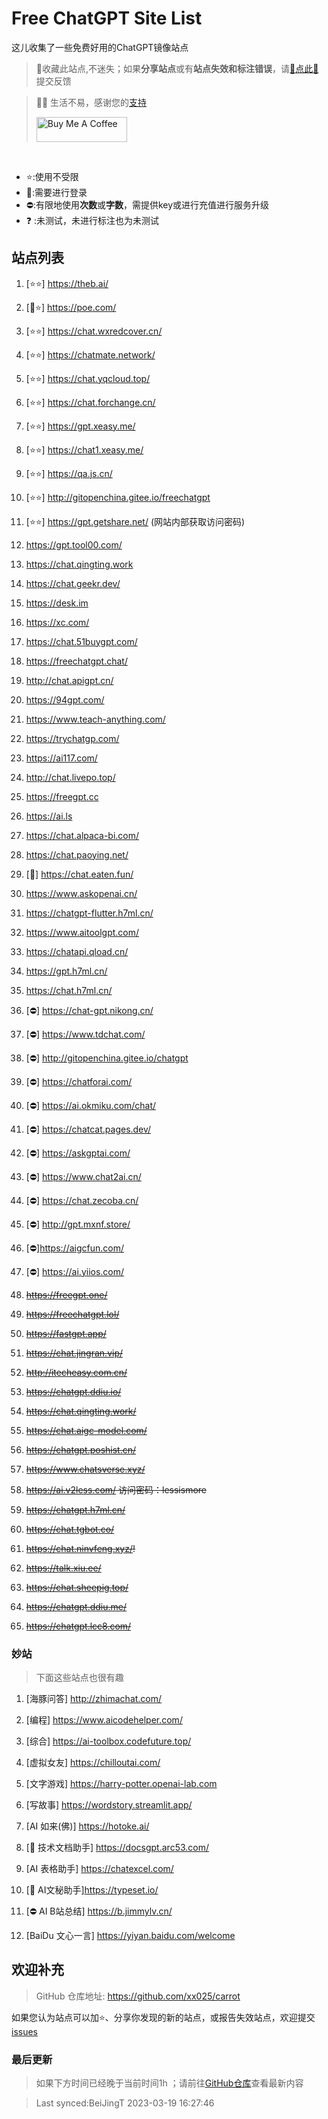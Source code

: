 # Free ChatGPT Site List

这儿收集了一些免费好用的ChatGPT镜像站点
> 🤭收藏此站点,不迷失；如果**分享站点**或有**站点失效和标注错误**，请[🌺点此🌺](https://github.com/xx025/carrot/issues)提交反馈

> 🧡🧡 生活不易，感谢您的[支持](https://xx025.github.io/pages/zs/)
>
><a href="https://xx025.github.io/pages/zs/" target="_blank"><img src="https://cdn.buymeacoffee.com/buttons/v2/default-blue.png" alt="Buy Me A Coffee" style="height: 40px !important;width: 145px !important;" ></a>

<br/>

- ⭐:使用不受限
- 🔑:需要进行登录
- ⛔:有限地使用**次数**或**字数**，需提供key或进行充值进行服务升级
- ❓ :未测试，未进行标注也为未测试

## 站点列表

1. [⭐⭐] https://theb.ai/

2. [🔑⭐] https://poe.com/

3. [⭐⭐] https://chat.wxredcover.cn/

4. [⭐⭐] https://chatmate.network/

5. [⭐⭐] https://chat.yqcloud.top/

6. [⭐⭐] https://chat.forchange.cn/

7. [⭐⭐] https://gpt.xeasy.me/

8. [⭐⭐] https://chat1.xeasy.me/

9. [⭐⭐] https://qa.js.cn/

10. [⭐⭐]  http://gitopenchina.gitee.io/freechatgpt

11. [⭐⭐] https://gpt.getshare.net/ (网站内部获取访问密码)

12. https://gpt.tool00.com/

13. https://chat.qingting.work

14. https://chat.geekr.dev/

15. https://desk.im

16. https://xc.com/

17. https://chat.51buygpt.com/

18. https://freechatgpt.chat/

19. http://chat.apigpt.cn/

20. https://94gpt.com/

21. https://www.teach-anything.com/

22. https://trychatgp.com/

23. https://ai117.com/

24. http://chat.livepo.top/

25. https://freegpt.cc

26. https://ai.ls

27. https://chat.alpaca-bi.com/

28. https://chat.paoying.net/

29. [🔑] https://chat.eaten.fun/

30. https://www.askopenai.cn/

31. https://chatgpt-flutter.h7ml.cn/

32. https://www.aitoolgpt.com/

33. https://chatapi.qload.cn/

34. https://gpt.h7ml.cn/

35. https://chat.h7ml.cn/

36. [⛔] https://chat-gpt.nikong.cn/

37. [⛔] https://www.tdchat.com/

38. [⛔]  http://gitopenchina.gitee.io/chatgpt

39. [⛔] https://chatforai.com/

40. [⛔] https://ai.okmiku.com/chat/

41. [⛔] https://chatcat.pages.dev/

42. [⛔] https://askgptai.com/

43. [⛔] https://www.chat2ai.cn/

44. [⛔] https://chat.zecoba.cn/

45. [⛔] http://gpt.mxnf.store/

46. [⛔]https://aigcfun.com/

47. [⛔] https://ai.yiios.com/

48. ~~https://freegpt.one/~~

49. ~~https://freechatgpt.lol/~~

50. ~~https://fastgpt.app/~~

51. ~~https://chat.jingran.vip/~~

52. ~~http://itecheasy.com.cn/~~

53. ~~https://chatgpt.ddiu.io/~~

54. ~~https://chat.qingting.work/~~

55. ~~https://chat.aigc-model.com/~~

56. ~~https://chatgpt.poshist.cn/~~

57. ~~https://www.chatsverse.xyz/~~

58. ~~https://ai.v2less.com/ 访问密码：lessismore~~

59. ~~https://chatgpt.h7ml.cn/~~

60. ~~https://chat.tgbot.co/~~

61. ~~https://chat.ninvfeng.xyz/!~~

62. ~~https://talk.xiu.ee/~~

63. ~~https://chat.sheepig.top/~~

64. ~~https://chatgpt.ddiu.me/~~

65. ~~https://chatgpt.lcc8.com/~~

### 妙站

> 下面这些站点也很有趣

1. [海豚问答] http://zhimachat.com/

2. [编程] https://www.aicodehelper.com/

3. [综合] https://ai-toolbox.codefuture.top/

4. [虚拟女友] https://chilloutai.com/

5. [文字游戏] https://harry-potter.openai-lab.com

6. [写故事] https://wordstory.streamlit.app/

7. [AI 如来(佛)] https://hotoke.ai/

8. [🔑 技术文档助手] https://docsgpt.arc53.com/

9. [AI 表格助手] https://chatexcel.com/

10. [🔑 AI文秘助手]https://typeset.io/

11. [⛔ AI B站总结] https://b.jimmylv.cn/

12. [BaiDu 文心一言] https://yiyan.baidu.com/welcome

## 欢迎补充

> GitHub 仓库地址: https://github.com/xx025/carrot

如果您认为站点可以加⭐、分享你发现的新的站点，或报告失效站点，欢迎提交[issues](https://github.com/xx025/carrot/issues)

### 最后更新

> 如果下方时间已经晚于当前时间1h ；请前往[GitHub仓库](https://github.com/xx025/carrot)查看最新内容

>Last synced:BeiJingT 2023-03-19 16:27:46
